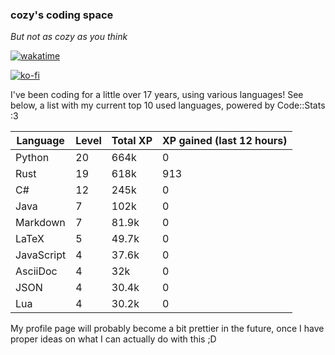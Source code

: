 ### cozy's coding space
*But not as cozy as you think*

[![wakatime](https://wakatime.com/badge/user/c0ba07bb-3421-41be-bd1a-d611e670f250.svg)](https://wakatime.com/@c0ba07bb-3421-41be-bd1a-d611e670f250)

[![ko-fi](https://ko-fi.com/img/githubbutton_sm.svg)](https://ko-fi.com/J3J75ITL4)

I've been coding for a little over 17 years, using various languages! See below, a list with my current top 10 used languages, powered by Code::Stats :3
    
| Language | Level | Total XP | XP gained (last 12 hours) |
| --- | --- | --- | --- |
| Python | 20 | 664k | 0 |
| Rust | 19 | 618k | 913 |
| C# | 12 | 245k | 0 |
| Java | 7 | 102k | 0 |
| Markdown | 7 | 81.9k | 0 |
| LaTeX | 5 | 49.7k | 0 |
| JavaScript | 4 | 37.6k | 0 |
| AsciiDoc | 4 | 32k | 0 |
| JSON | 4 | 30.4k | 0 |
| Lua | 4 | 30.2k | 0 |
    
My profile page will probably become a bit prettier in the future, once I have proper ideas on what I can actually do with this ;D